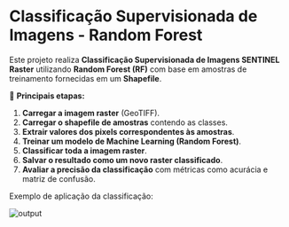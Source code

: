 #  Classificação Supervisionada de Imagens - Random Forest

Este projeto realiza **Classificação Supervisionada de Imagens SENTINEL Raster** utilizando **Random Forest (RF)** com base em amostras de treinamento fornecidas em um **Shapefile**.

📌 **Principais etapas:**
1. **Carregar a imagem raster** (GeoTIFF).
2. **Carregar o shapefile de amostras** contendo as classes.
3. **Extrair valores dos pixels correspondentes às amostras**.
4. **Treinar um modelo de Machine Learning (Random Forest)**.
5. **Classificar toda a imagem raster**.
6. **Salvar o resultado como um novo raster classificado**.
7. **Avaliar a precisão da classificação** com métricas como acurácia e matriz de confusão.



Exemplo de aplicação da classificação:

![output](https://github.com/user-attachments/assets/14a1d441-e733-47c1-8a4e-106b959324b6)
